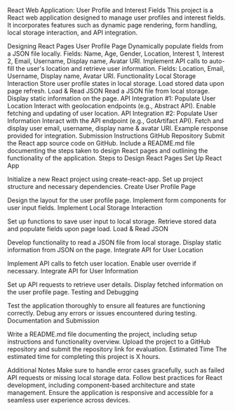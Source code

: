 React Web Application: User Profile and Interest Fields
This project is a React web application designed to manage user profiles and interest fields. It incorporates features such as dynamic page rendering, form handling, local storage interaction, and API integration.

Designing React Pages
User Profile Page
Dynamically populate fields from a JSON file locally.
Fields: Name, Age, Gender, Location, Interest 1, Interest 2, Email, Username, Display name, Avatar URI.
Implement API calls to auto-fill the user's location and retrieve user information.
Fields: Location, Email, Username, Display name, Avatar URI.
Functionality
Local Storage Interaction
Store user profile states in local storage.
Load stored data upon page refresh.
Load & Read JSON
Read a JSON file from local storage.
Display static information on the page.
API Integration #1: Populate User Location
Interact with geolocation endpoints (e.g., Abstract API).
Enable fetching and updating of user location.
API Integration #2: Populate User Information
Interact with the API endpoint (e.g., GotArtifact API).
Fetch and display user email, username, display name & avatar URI.
Example response provided for integration.
Submission Instructions
GitHub Repository
Submit the React app source code on GitHub.
Include a README.md file documenting the steps taken to design React pages and outlining the functionality of the application.
Steps to Design React Pages
Set Up React App

Initialize a new React project using create-react-app.
Set up project structure and necessary dependencies.
Create User Profile Page

Design the layout for the user profile page.
Implement form components for user input fields.
Implement Local Storage Interaction

Set up functions to save user input to local storage.
Retrieve stored data and populate fields upon page load.
Load & Read JSON

Develop functionality to read a JSON file from local storage.
Display static information from JSON on the page.
Integrate API for User Location

Implement API calls to fetch user location.
Enable user override if necessary.
Integrate API for User Information

Set up API requests to retrieve user details.
Display fetched information on the user profile page.
Testing and Debugging

Test the application thoroughly to ensure all features are functioning correctly.
Debug any errors or issues encountered during testing.
Documentation and Submission

Write a README.md file documenting the project, including setup instructions and functionality overview.
Upload the project to a GitHub repository and submit the repository link for evaluation.
Estimated Time
The estimated time for completing this project is X hours.

Additional Notes
Make sure to handle error cases gracefully, such as failed API requests or missing local storage data.
Follow best practices for React development, including component-based architecture and state management.
Ensure the application is responsive and accessible for a seamless user experience across devices.
